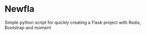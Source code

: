 # Newfla
Simple python script for quickly creating a Flask project with Redis, Bootstrap and moment
